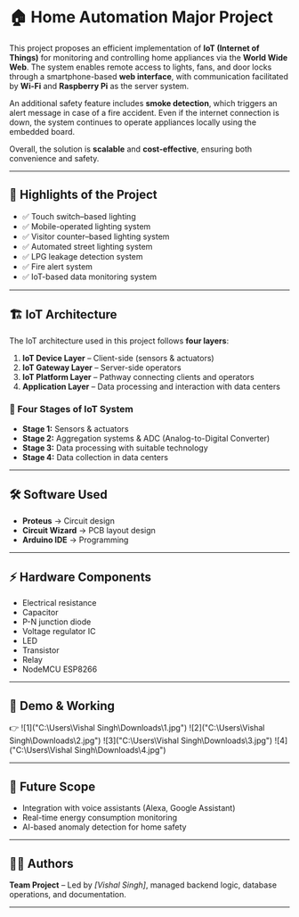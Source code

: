 # 🏠 Home Automation Major Project  

This project proposes an efficient implementation of **IoT (Internet of Things)** for monitoring and controlling home appliances via the **World Wide Web**. The system enables remote access to lights, fans, and door locks through a smartphone-based **web interface**, with communication facilitated by **Wi-Fi** and **Raspberry Pi** as the server system.  

An additional safety feature includes **smoke detection**, which triggers an alert message in case of a fire accident. Even if the internet connection is down, the system continues to operate appliances locally using the embedded board.  

Overall, the solution is **scalable** and **cost-effective**, ensuring both convenience and safety.  

---

## 🔑 Highlights of the Project  
- ✅ Touch switch–based lighting  
- ✅ Mobile-operated lighting system  
- ✅ Visitor counter–based lighting system  
- ✅ Automated street lighting system  
- ✅ LPG leakage detection system  
- ✅ Fire alert system  
- ✅ IoT-based data monitoring system  

---

## 🏗 IoT Architecture  

The IoT architecture used in this project follows **four layers**:  

1. **IoT Device Layer** – Client-side (sensors & actuators)  
2. **IoT Gateway Layer** – Server-side operators  
3. **IoT Platform Layer** – Pathway connecting clients and operators  
4. **Application Layer** – Data processing and interaction with data centers  

### 🔹 Four Stages of IoT System
- **Stage 1:** Sensors & actuators  
- **Stage 2:** Aggregation systems & ADC (Analog-to-Digital Converter)  
- **Stage 3:** Data processing with suitable technology  
- **Stage 4:** Data collection in data centers  

---

## 🛠 Software Used  
- **Proteus** → Circuit design  
- **Circuit Wizard** → PCB layout design  
- **Arduino IDE** → Programming  

---

## ⚡ Hardware Components  
- Electrical resistance  
- Capacitor  
- P-N junction diode  
- Voltage regulator IC  
- LED  
- Transistor  
- Relay  
- NodeMCU ESP8266  

---

## 📸 Demo & Working   
👉   ![1]("C:\Users\Vishal Singh\Downloads\1.jpg")
      ![2]("C:\Users\Vishal Singh\Downloads\2.jpg")
      ![3]("C:\Users\Vishal Singh\Downloads\3.jpg")
      ![4]("C:\Users\Vishal Singh\Downloads\4.jpg")


---

## 🚀 Future Scope  
- Integration with voice assistants (Alexa, Google Assistant)  
- Real-time energy consumption monitoring  
- AI-based anomaly detection for home safety  

---

## 👨‍💻 Authors  
**Team Project** – Led by *[Vishal Singh]*, managed backend logic, database operations, and documentation.  

---
